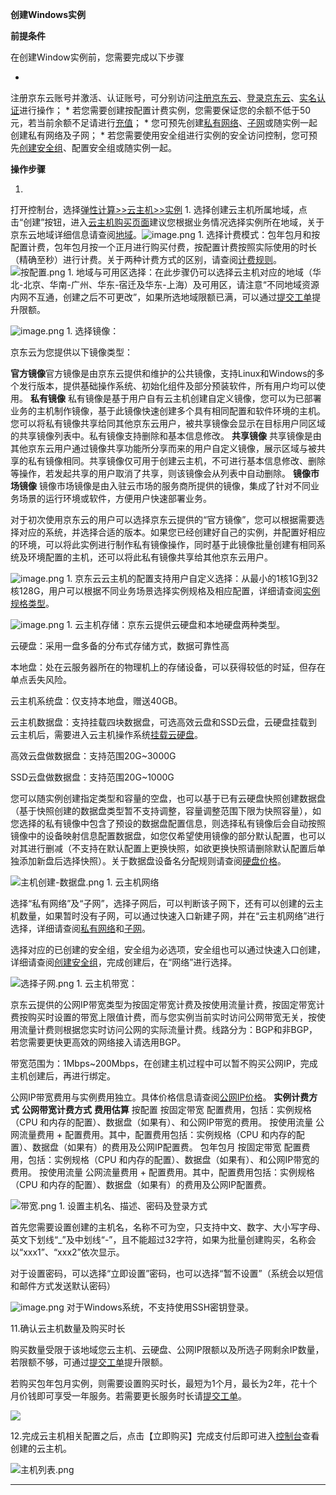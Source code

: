 **创建Windows实例**

**前提条件**

在创建Window实例前，您需要完成以下步骤

* 
注册京东云账号并激活、认证账号，可分别访问[注册京东云](https://uc.jdcloud.com/reg)、[登录京东云](https://uc.jdcloud.com/login)、[实名认证](https://uc.jdcloud.com/account/certify)进行操作；
* 
若您需要创建按配置计费实例，您需要保证您的余额不低于50元，若当前余额不足请进行[充值](https://uc.jdcloud.com/user/recharge_index)；
* 
您可预先创建[私有网络](http://www.jdcloud.com/help/detail/1527/isCateLog/1)、[子网](http://www.jdcloud.com/help/detail/1542/isCateLog/1)或随实例一起创建私有网络及子网；
* 
若您需要使用安全组进行实例的安全访问控制，您可预先[创建安全组](http://www.jdcloud.com/help/detail/1486/isCateLog/1)、配置安全组或随实例一起。

**操作步骤**

1. 
打开控制台，选择[弹性计算>>云主机>>实例](http://console.jdcloud.com/host/compute/list?dataCenter=bj_02)
1. 
选择创建云主机所属地域，点击“创建”按钮，进入[云主机购买页面](http://console.jdcloud.com/host/compute/create?dataCenter=bj_02)建议您根据业务情况选择实例所在地域，关于京东云地域详细信息请查阅[地域](http://www.jdcloud.com/help/detail/872/isCateLog/1)。![image.png](http://img1.jcloudcs.com/cms/797bf42a-cd80-4e3a-a1ce-7e2d62ba0f8120171207155450.png)
1. 
选择计费模式：包年包月和按配置计费，包年包月按一个正月进行购买付费，按配置计费按照实际使用的时长（精确至秒）进行计费。关于两种计费方式的区别，请查阅[计费规则](http://www.jdcloud.com/help/detail/290/isCateLog/1)。![按配置.png](https://img1.jcloudcs.com/cms/236ef762-7da8-456a-8d12-ab779473ebea20170728154141.png)
1. 
地域与可用区选择：在此步骤仍可以选择云主机对应的地域（华北-北京、华南-广州、华东-宿迁及华东-上海）及可用区，请注意“不同地域资源内网不互通，创建之后不可更改”，如果所选地域限额已满，可以通过[提交工单](https://uc.jdcloud.com/question/submit)提升限额。

![image.png](https://img1.jcloudcs.com/cms/3f8073fe-d063-47e1-8fbf-3cdff711b21b20180124183828.png)
1. 
选择镜像：

京东云为您提供以下镜像类型：

**官方镜像**官方镜像是由京东云提供和维护的公共镜像，支持Linux和Windows的多个发行版本，提供基础操作系统、初始化组件及部分预装软件，所有用户均可以使用。
**私有镜像**
私有镜像是基于用户自有云主机创建自定义镜像，您可以为已部署业务的主机制作镜像，基于此镜像快速创建多个具有相同配置和软件环境的主机。您可以将私有镜像共享给同其他京东云用户，被共享镜像会显示在目标用户同区域的共享镜像列表中。私有镜像支持删除和基本信息修改。
**共享镜像**
共享镜像是由其他京东云用户通过镜像共享功能所分享而来的用户自定义镜像，展示区域与被共享的私有镜像相同。共享镜像仅可用于创建云主机，不可进行基本信息修改、删除等操作，若发起共享的用户取消了共享，则该镜像会从列表中自动删除。
**镜像市场镜像**
镜像市场镜像是由入驻云市场的服务商所提供的镜像，集成了针对不同业务场景的运行环境或软件，方便用户快速部署业务。

对于初次使用京东云的用户可以选择京东云提供的“官方镜像”，您可以根据需要选择对应的系统，并选择合适的版本。如果您已经创建好自己的实例，并配置好相应的环境，可以将此实例进行制作私有镜像操作，同时基于此镜像批量创建有相同系统及环境配置的主机，还可以将此私有镜像共享给其他京东云用户。

![image.png](https://img1.jcloudcs.com/cms/b791a4b6-404a-4988-8248-ed1e03433b8d20180130004140.png)
1. 
京东云云主机的配置支持用户自定义选择：从最小的1核1G到32核128G，用户可以根据不同业务场景选择实例规格及相应配置，详细请查阅[实例规格类型](http://www.jdcloud.com/help/detail/302/isCateLog/1)。

![image.png](https://img1.jcloudcs.com/cms/2c46efcf-595a-43a7-9323-377301c1b95920180130004244.png)
1. 
云主机存储：京东云提供云硬盘和本地硬盘两种类型。

云硬盘：采用一盘多备的分布式存储方式，数据可靠性高

本地盘：处在云服务器所在的物理机上的存储设备，可以获得较低的时延，但存在单点丢失风险。

云主机系统盘：仅支持本地盘，赠送40GB。

云主机数据盘：支持挂载四块数据盘，可选高效云盘和SSD云盘，云硬盘挂载到云主机后，需要进入云主机操作系统[挂载云硬盘](http://www.jdcloud.com/help/detail/319/isCateLog/1)。

高效云盘做数据盘：支持范围20G~3000G

SSD云盘做数据盘：支持范围20G~1000G

您可以随实例创建指定类型和容量的空盘，也可以基于已有云硬盘快照创建数据盘（基于快照创建的数据盘类型暂不支持调整，容量调整范围下限为快照容量），如您选择的私有镜像中包含了预设的数据盘配置信息，则选择私有镜像后会自动按照镜像中的设备映射信息配置数据盘，如您仅希望使用镜像的部分默认配置，也可以对其进行删减（不支持在默认配置上更换快照，如欲更换快照请删除默认配置后单独添加新盘后选择快照）。关于数据盘设备名分配规则请查阅[硬盘价格](http://www.jdcloud.com/help/detail/864/isCateLog/1)。

![主机创建-数据盘.png](https://img1.jcloudcs.com/cms/153decee-6062-44fa-9f8d-fc5b900d177f20180322215830.png)
1. 
云主机网络

选择“私有网络”及“子网”，选择子网后，可以判断该子网下，还有可以创建的云主机数量，如果暂时没有子网，可以通过快速入口新建子网，并在“云主机网络”进行选择，详细请查阅[](http://www.jdcloud.com/help/detail/464/isCateLog/1)[私有网络](http://www.jdcloud.com/help/detail/1509/isCateLog/1)和[子网](http://www.jdcloud.com/help/detail/1510/isCateLog/1)。

选择对应的已创建的安全组，安全组为必选项，安全组也可以通过快速入口创建，详细请查阅[创建安全组](http://www.jdcloud.com/help/detail/1486/isCateLog/1)，完成创建后，在“网络”进行选择。

![选择子网.png](http://img1.jcloudcs.com/cms/e629d048-2bb1-475c-a439-0dbef1e9072b20170728155557.png)
1. 
云主机带宽：

京东云提供的公网IP带宽类型为按固定带宽计费及按使用流量计费，按固定带宽计费按购买时设置的带宽上限值计费，而与您实例当前实时访问公网带宽无关，按使用流量计费则根据您实时访问公网的实际流量计费。线路分为：BGP和非BGP，若您需要更快更高效的网络接入请选用BGP。

带宽范围为：1Mbps~200Mbps，在创建主机过程中可以暂不购买公网IP，完成主机创建后，再进行绑定。

公网IP带宽费用与实例费用独立。具体价格信息请查阅[公网IP价格](http://www.jdcloud.com/help/detail/868/isCateLog/1)。
**实例计费方式** **公网带宽计费方式** **费用估算** 按配置 按固定带宽 配置费用，包括：实例规格（CPU 和内存的配置）、数据盘（如果有）、和公网IP带宽的费用。 按使用流量 公网流量费用 + 配置费用。其中，配置费用包括：实例规格（CPU 和内存的配置）、数据盘（如果有）的费用及公网IP配置费。 包年包月 按固定带宽 配置费用，包括：实例规格（CPU 和内存的配置）、数据盘（如果有）、和公网IP带宽的费用。 按使用流量 公网流量费用 + 配置费用。其中，配置费用包括：实例规格（CPU 和内存的配置）、数据盘（如果有）的费用及公网IP配置费。

![带宽.png](http://img1.jcloudcs.com/cms/c99ba72e-370b-4881-a32b-b4f08aa980f920170728152933.png)
1. 
设置主机名、描述、密码及登录方式

首先您需要设置创建的主机名，名称不可为空，只支持中文、数字、大小写字母、英文下划线“_”及中划线“-”，且不能超过32字符，如果为批量创建购买，名称会以“xxx1”、“xxx2”依次显示。

对于设置密码，可以选择“立即设置”密码，也可以选择“暂不设置”（系统会以短信和邮件方式发送默认密码）

![image.png](https://img1.jcloudcs.com/cms/91154fd5-a370-49d3-9e57-ca850c53762f20170913174133.png) 对于Windows系统，不支持使用SSH密钥登录。

11.确认云主机数量及购买时长

购买数量受限于该地域您云主机、云硬盘、公网IP限额以及所选子网剩余IP数量，若限额不够，可通过[提交工单](https://uc.jcloud.com/question/submit "提交工单")提升限额。

若购买包年包月实例，则需要设置购买时长，最短为1个月，最长为2年，花十个月价钱即可享受一年服务。若需要更长服务时长请[提交工单](https://uc.jcloud.com/question/submit "提交工单")。

![](https://img1.jcloudcs.com/cms/9762a0f1-663b-4c1b-90a0-1087fad6838520170410100715.png)

12.完成云主机相关配置之后，点击【立即购买】完成支付后即可进入[控制台](http://console.jcloud.com/host/compute/list?dataCenter=bj_02 "控制台")查看创建的云主机。

![主机列表.png](https://img1.jcloudcs.com/cms/9598a1c3-2c5e-4764-90c7-73e9d817accf20180322220717.png)

****